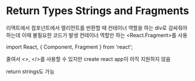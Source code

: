 # Return Types Strings and Fragments

리액트에서 컴포넌트에서 엘리먼트를 반환할 때 컨테이너 역할을 하는 div로 감싸줘야 하는데 이때 불필요한 코드가 발생
컨테이너 역할만 하는 <React.Fragment>를 사용

import React, { Component, Fragment } from 'react';

줄여서 <>, </>를 사용할 수 있지만 create react app이 아직 지원하지 않음

return strings도 가능
